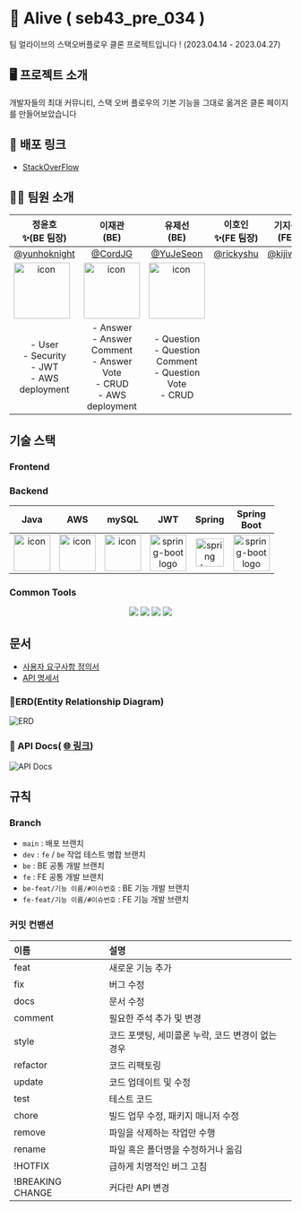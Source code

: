 # 🍊 Alive ( seb43_pre_034 )

팀 얼라이브의 스택오버플로우 클론 프로젝트입니다 !
(2023.04.14 - 2023.04.27)

## 🖥️ 프로젝트 소개

개발자들의 최대 커뮤니티, 스택 오버 플로우의 기본 기능을 그대로 옮겨온 클론 페이지를 만들어보았습니다 

## 📎 배포 링크 ##

- [StackOverFlow](http://pre-test-0424.s3-website.ap-northeast-2.amazonaws.com/)

## 🙇‍♀️ **팀원 소개** 
|정윤호<br>✨(BE 팀장)</br>|이재관<br>(BE)</br>|유제선<br>(BE)</br>|이호인<br>✨(FE 팀장)</br>|기지원<br>(FE)</br>|조지현<br>(FE)</br>|  임시은<br>(FE)</br>|
|:---:|:---:|:---:|:---:|:---:|:---:|:---:|
|[@yunhoknight](https://github.com/yunhoknight)|[@CordJG](https://github.com/CordJG)|[@YuJeSeon](https://github.com/YuJeSeon)|[@rickyshu](https://github.com/rickyshu)|[@kijiwon](https://github.com/kijiwon)|[@chochojj](https://github.com/chochojj)|[@sineTlsl](https://github.com/sineTlsl)|
|<div style="display: flex; align-items: flex-start;"><img src="https://avatars.githubusercontent.com/u/98323914?v=4" alt="icon" width="100" height="100" /></div>|<div style="display: flex; align-items: flex-start;"><img src="https://avatars.githubusercontent.com/u/119933990?v=4" alt="icon" width="100" height="100" /></div>|<div style="display: flex; align-items: flex-start;"><img src="https://avatars.githubusercontent.com/u/120304866?v=4" alt="icon" width="100" height="100" /></div>|
|- User<br>- Security<br>- JWT<br>- AWS deployment|- Answer<br>- Answer Comment<br>- Answer Vote<br>- CRUD<br>- AWS deployment|- Question<br>- Question Comment<br>- Question Vote<br>- CRUD<br>|
## 기술 스택  
  
### Frontend  
<div align="center">

</div>
  
### Backend  

|                             Java                             |                             AWS                              |                            mySQL                             |                             JWT                              |                            Spring                            |                        Spring<br>Boot                        |
| :----------------------------------------------------------: | :----------------------------------------------------------: | :----------------------------------------------------------: | :----------------------------------------------------------: | :----------------------------------------------------------: | :----------------------------------------------------------: |
| <div style="display: flex; align-items: flex-start;"><img src="https://techstack-generator.vercel.app/java-icon.svg" alt="icon" width="65" height="65" /></div> | <div style="display: flex; align-items: flex-start;"><img src="https://techstack-generator.vercel.app/aws-icon.svg" alt="icon" width="65" height="65" /></div> | <div style="display: flex; align-items: flex-start;"><img src="https://techstack-generator.vercel.app/mysql-icon.svg" alt="icon" width="65" height="65" /></div> | <img alt="spring-boot logo" src="https://play-lh.googleusercontent.com/3C-hB-KWoyWzZjUnRsXUPu-bqB3HUHARMLjUe9OmPoHa6dQdtJNW30VrvwQ1m7Pln3A" width="65" height="65" > | <img alt="spring logo" src="https://www.vectorlogo.zone/logos/springio/springio-icon.svg" height="50" width="50" > | <img alt="spring-boot logo" src="https://t1.daumcdn.net/cfile/tistory/27034D4F58E660F616" width="65" height="65" > |

  
  
### Common Tools  
<div align="center">
<img src="https://img.shields.io/badge/github-181717?style=for-the-badge&logo=github&logoColor=white">  <img src="https://img.shields.io/badge/git-F05032?style=for-the-badge&logo=git&logoColor=white">  <img src="https://img.shields.io/badge/notion-000000?style=for-the-badge&logo=notion&logoColor=white"> <img src="https://img.shields.io/badge/discord-5865F2?style=for-the-badge&logo=discord&logoColor=white">
</div>



## 문서 
- [사용자 요구사항 정의서](https://codestates.notion.site/88086ac14dd54df5a9f2545fc2fbdd2d?v=702f3768e6284811ad66ad5fa8c88d84)
- [API 명세서](https://documenter.getpostman.com/view/25524075/2s93Y5Neaa#aae57365-c145-4af8-933b-52da170e765b)

### 📑ERD(Entity Relationship Diagram)
![ERD](https://file.notion.so/f/s/6db67584-b0ad-494a-97a6-68979ca40a15/Untitled.png?id=a055b587-ceb3-49fb-82ca-a83ccc430927&table=block&spaceId=c70189cf-85d7-46e5-ba28-fb13cc093bfa&expirationTimestamp=1682655105415&signature=EgyemOkfBT6zE0o1UsLchFATRfYKk4qKimlKle2zfF8&downloadName=Untitled.png)

### 📔 API Docs( [🌐 링크](https://documenter.getpostman.com/view/25524075/2s93Y5Neaa#55f770ef-70b0-425a-98d9-333e556977da))
![API Docs](https://file.notion.so/f/s/ccea140d-a0ab-4fca-adb6-14213cb56d2f/Untitled.png?id=e2820df7-dc1e-4e8e-8950-44de90c2f789&table=block&spaceId=c70189cf-85d7-46e5-ba28-fb13cc093bfa&expirationTimestamp=1682655227348&signature=cg8yV1DERsN05f7COGcksFMgZUwo43xiZSrEnIRB1Ko&downloadName=Untitled.png)

##  규칙

### Branch

- `main` : 배포 브랜치
- `dev` : `fe` / `be` 작업 테스트 병합 브랜치
- `be` : BE 공통 개발 브랜치
- `fe` : FE 공통 개발 브랜치
- `be-feat/기능 이름/#이슈번호` : BE 기능 개발 브랜치
- `fe-feat/기능 이름/#이슈번호` : FE 기능 개발 브랜치

### 커밋 컨밴션

|이름|설명|
|:--|:--|
|feat| 새로운 기능 추가|
|fix| 버그 수정|
|docs| 문서 수정|
|comment| 필요한 주석 추가 및 변경|
|style| 코드 포맷팅, 세미콜론 누락, 코드 변경이 없는 경우|
|refactor| 코드 리팩토링|
|update| 코드 업데이트 및 수정|
|test| 테스트 코드|
|chore| 빌드 업무 수정, 패키지 매니저 수정|
|remove| 파일을 삭제하는 작업만 수행|
|rename| 파일 혹은 폴더명을 수정하거나 옮김|
|!HOTFIX| 급하게 치명적인 버그 고침|
|!BREAKING CHANGE| 커다란 API 변경|
